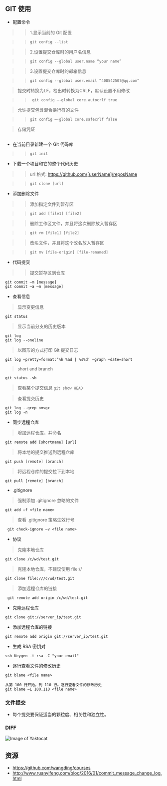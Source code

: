 ﻿## GIT 使用
-	配置命令
>> 1.显示当前的 Git 配置

>> ```git config --list```

>> 2.设置提交仓库时的用户名信息

>> ```git config --global user.name “your name”```

>> 3.设置提交仓库时的邮箱信息

>> ```git config --global user.email “408542507@qq.com”```

> 提交时转换为LF，检出时转换为CRLF，默认设置不用修改

>>``` git config –-global core.autocrlf true```

> 允许提交包含混合换行符的文件

>> ```git config –-global core.safecrlf false```

> 存储凭证

```git config –-global credential.helper wincred
```

-	在当前目录新建一个 Git 代码库
>> ```git init```

-	下载一个项目和它的整个代码历史

 >>url 格式: https://github.com/[userName]/reposName
 
>> ```git clone [url]```

- 添加删除文件

>> 添加指定文件到暂存区

>> ```git add [file1] [file2]```

>> 删除工作区文件，并且将这次删除放入暂存区

>> ```git rm [file1] [file2]```

>>  改名文件，并且将这个改名放入暂存区

>> ```git mv [file-origin] [file-renamed]```

- 代码提交

>>提交暂存区到仓库

 ```shell
git commit –m [message]  
git commit –a –m [message]
```

- 查看信息

> 显示变更信息

```git status```

> 显示当前分支的历史版本

```
git log
git log --oneline
```

>以图形的方式打印 Git 提交日志
```
git log –pretty=format:’%h %ad | %s%d’ –graph –date=short
```

> short and branch

```git status -sb```

> 查看某个提交信息
```git show HEAD```

> 查看提交历史
```git log <file name>
git log --grep <msg>
git log -n
```


- 同步远程仓库

> 增加远程仓库，并命名

``` git remote add [shortname] [url] ```

> 将本地的提交推送到远程仓库

```
git push [remote] [branch]
```
> 将远程仓库的提交拉下到本地

```git pull [remote] [branch]```

- .gitignore

> 强制添加 .gitignore 忽略的文件

```git add –f <file name>```

> 查看 .gitignore 策略生效行号

``` git check-ignore –v <file name>```

- 协议

> 克隆本地仓库

```git clone /c/wd/test.git```

> 克隆本地仓库，不建议使用 file:// 

```git clone file:///c/wd/test.git```

> 添加远程仓库的链接

``` git remote add origin /c/wd/test.git```

- 克隆远程仓库

```git clone git://server_ip/test.git```

- 添加远程仓库的链接

```git remote add origin git://server_ip/test.git```

- 生成 RSA 密钥对

```ssh-Keygen -t rsa -C "your email"```


- 逐行查看文件的修改历史
```
git blame <file name>

从第 100 行开始，到 110 行。逐行查看文件的修改历史
git blame –L 100,110 <file name>
```
### 文件提交

- 每个提交要保证适当的颗粒度、相关性和独立性。

### DIFF

![Image of Yaktocat](images/diff.png)


## 资源

- https://github.com/wangding/courses
- http://www.ruanyifeng.com/blog/2016/01/commit_message_change_log.html
